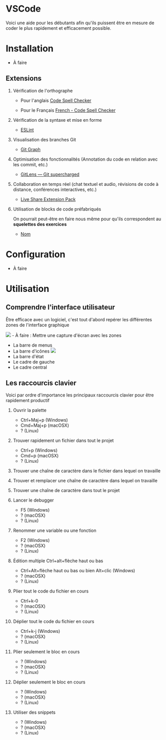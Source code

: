 # **VSCode**
Voici une aide pour les débutants afin qu'ils puissent être en mesure de coder le plus rapidement et efficacement possible.

# Installation
- À faire
## Extensions
1. Vérification de l'orthographe
   - Pour l'anglais [Code Spell Checker](https://marketplace.visualstudio.com/items?itemName=streetsidesoftware.code-spell-checker "cliquer sur ce lien")

   - Pour le Français [French - Code Spell Checker](https://marketplace.visualstudio.com/items?itemName=streetsidesoftware.code-spell-checker-french "cliquer sur ce lien")

2. Vérification de la syntaxe et mise en forme
   - [ESLint](https://marketplace.visualstudio.com/items?itemName=dbaeumer.vscode-eslint "cliquer sur ce lien")

3. Visualisation des branches Git 
   - [Git Graph](https://marketplace.visualstudio.com/items?itemName=dbaeumer.vscode-eslint "cliquer sur ce lien")

4. Optimisation des fonctionnalités (Annotation du code en relation avec les commit, etc.)
   - [GitLens — Git supercharged](https://marketplace.visualstudio.com/items?itemName=eamodio.gitlens "cliquer sur ce lien")

5. Collaboration en temps réel (chat textuel et audio, révisions de code à distance, conférences interactives, etc.)
   - [Live Share Extension Pack](https://marketplace.visualstudio.com/items?itemName=MS-vsliveshare.vsliveshare-pack "cliquer sur ce lien")

6. Utilisation de blocks de code préfabriqués
   
   On pourrait peut-être en faire nous même pour qu'ils correspondent au **squelettes des exercices**
   - [Nom](https:// "cliquer sur ce lien")

# Configuration
- À faire
# Utilisation
## Comprendre l'interface utilisateur
Être efficace avec un logiciel, c'est tout d'abord repérer les différentes zones de l'interface graphique

![](img/tutoVSCode/interfaceGeneraleVSCode.png)
     - À faire  : Mettre une capture d'écran avec les zones
- La barre de menus
- La barre d'icônes
![](img/tutoVSCode/)
- La barre d'état
- Le cadre de gauche
- Le cadre central
## Les raccourcis clavier
Voici par ordre d'importance les principaux raccourcis clavier pour être rapidement productif

1. Ouvrir la palette
   - Ctrl+Maj+p (Windows)
   - Cmd+Maj+p (macOSX)
   - ? (Linux)
2. Trouver rapidement un fichier dans tout le projet
   - Ctrl+p (Windows)
   - Cmd+p (macOSX)
   - ? (Linux)
3. Trouver une chaîne de caractère dans le fichier dans lequel on travaille
4. Trouver et remplacer une chaîne de caractère dans lequel on travaille
5. Trouver une chaîne de caractère dans tout le projet
6. Lancer le debugger
   - F5 (Windows)
   - ? (macOSX)
   - ? (Linux)
7. Renommer une variable ou une fonction
   - F2 (Windows)
   - ? (macOSX)
   - ? (Linux)
8. Édition multiple Ctrl+alt+flèche haut ou bas
   - Ctrl+Alt+flèche haut ou bas ou bien Alt+clic (Windows)
   - ? (macOSX)
   - ? (Linux)

9. Plier tout le code du fichier en cours
   - Ctrl+k-0
   - ? (macOSX)
   - ? (Linux)
10. Déplier tout le code du fichier en cours
    - Ctrl+k-j (Windows)
    - ? (macOSX)
    - ? (Linux)
11. Plier seulement le bloc en cours
    - ? (Windows)
    - ? (macOSX)
    - ? (Linux)
12. Déplier seulement le bloc en cours
    - ? (Windows)
    - ? (macOSX)
    - ? (Linux)
13. Utiliser des snippets
    - ? (Windows)
    - ? (macOSX)
    - ? (Linux)
